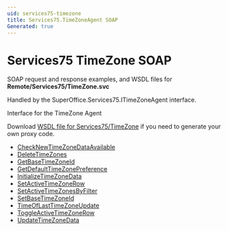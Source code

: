 ```yaml
---
uid: services75-timezone
title: Services75.TimeZoneAgent SOAP
Generated: true
---
```


# Services75 TimeZone SOAP

SOAP request and response examples, and WSDL files for **Remote/Services75/TimeZone.svc**

Handled by the <see cref="T:SuperOffice.Services75.ITimeZoneAgent">SuperOffice.Services75.ITimeZoneAgent</see> interface.

Interface for the TimeZone Agent

Download [WSDL file for Services75/TimeZone](../Services75-TimeZone.md) if you need to generate your own proxy code.

* [CheckNewTimeZoneDataAvailable](CheckNewTimeZoneDataAvailable.md)
* [DeleteTimeZones](DeleteTimeZones.md)
* [GetBaseTimeZoneId](GetBaseTimeZoneId.md)
* [GetDefaultTimeZonePreference](GetDefaultTimeZonePreference.md)
* [InitializeTimeZoneData](InitializeTimeZoneData.md)
* [SetActiveTimeZoneRow](SetActiveTimeZoneRow.md)
* [SetActiveTimeZonesByFilter](SetActiveTimeZonesByFilter.md)
* [SetBaseTimeZoneId](SetBaseTimeZoneId.md)
* [TimeOfLastTimeZoneUpdate](TimeOfLastTimeZoneUpdate.md)
* [ToggleActiveTimeZoneRow](ToggleActiveTimeZoneRow.md)
* [UpdateTimeZoneData](UpdateTimeZoneData.md)
